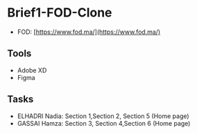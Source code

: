 # Brief1-FOD-Clone
- FOD: [https://www.fod.ma/](https://www.fod.ma/)

## Tools
- Adobe XD
- Figma

## Tasks
- ELHADRI Nadia: Section 1,Section 2, Section 5 (Home page)
- GASSAI Hamza: Section 3, Section 4,Section 6 (Home page)
